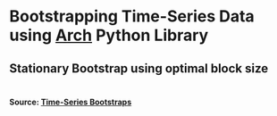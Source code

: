 # Bootstrapping Time-Series Data using [Arch](https://arch.readthedocs.io/en/latest/index.html) Python Library

## Stationary Bootstrap using optimal block size
#
#### Source: [Time-Series Bootstraps](https://arch.readthedocs.io/en/latest/bootstrap/timeseries-bootstraps.html)
